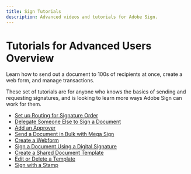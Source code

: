 ```yaml
---
title: Sign Tutorials
description: Advanced videos and tutorials for Adobe Sign.
---
```


# Tutorials for Advanced Users Overview

Learn how to send out a document to 100s of recipients at once, create a web form, and manage transactions. 

These set of tutorials are for anyone who knows the basics of sending and requesting signatures, and is looking to learn more ways Adobe Sign can work for them.

* [Set up Routing for Signature Order](sign-advanced-users/setting-up-routing.md)
* [Delegate Someone Else to Sign a Document](sign-advanced-users/delegate-signture.md)
* [Add an Approver](sign-advanced-users/add-an-approver.md)
* [Send a Document in Bulk with Mega Sign](sign-advanced-users/megasign.md)
* [Create a Webform](sign-advanced-users/webform.md)
* [Sign a Document Using a Digital Signature](sign-advanced-users/sign-with-a-digital-signture.md)
* [Create a Shared Document Template](sign-advanced-users/create-a-template.md)
* [Edit or Delete a Template](sign-advanced-users/edit-a-template.md)
* [Sign with a Stamp](sign-advanced-users/sign-with-a-stamp.md)